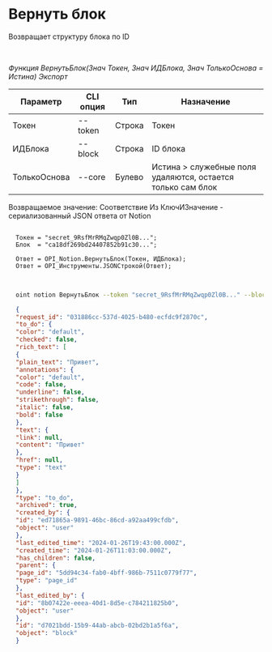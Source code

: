 ﻿---
sidebar_position: 2
---

# Вернуть блок
 Возвращает структуру блока по ID




<br/>


*Функция ВернутьБлок(Знач Токен, Знач ИДБлока, Знач ТолькоОснова = Истина) Экспорт*

  | Параметр | CLI опция | Тип | Назначение |
  |-|-|-|-|
  | Токен | --token | Строка | Токен |
  | ИДБлока | --block | Строка | ID блока |
  | ТолькоОснова | --core | Булево | Истина > служебные поля удаляются, остается только сам блок |

  
  Возвращаемое значение:   Соответствие Из КлючИЗначение - сериализованный JSON ответа от Notion


```bsl title="Пример кода"
  
  Токен = "secret_9RsfMrRMqZwqp0Zl0B...";
  Блок  = "ca18df269bd24407852b91c30...";
  
  Ответ = OPI_Notion.ВернутьБлок(Токен, ИДБлока);
  Ответ = OPI_Инструменты.JSONСтрокой(Ответ);
  
```
	


```sh title="Пример команды CLI"
    
  oint notion ВернутьБлок --token "secret_9RsfMrRMqZwqp0Zl0B..." --block %block% --core %core%

```

```json title="Результат"
  {
  "request_id": "031886cc-537d-4025-b480-ecfdc9f2870c",
  "to_do": {
  "color": "default",
  "checked": false,
  "rich_text": [
  {
  "plain_text": "Привет",
  "annotations": {
  "color": "default",
  "code": false,
  "underline": false,
  "strikethrough": false,
  "italic": false,
  "bold": false
  },
  "text": {
  "link": null,
  "content": "Привет"
  },
  "href": null,
  "type": "text"
  }
  ]
  },
  "type": "to_do",
  "archived": true,
  "created_by": {
  "id": "ed71865a-9891-46bc-86cd-a92aa499cfdb",
  "object": "user"
  },
  "last_edited_time": "2024-01-26T19:43:00.000Z",
  "created_time": "2024-01-26T11:03:00.000Z",
  "has_children": false,
  "parent": {
  "page_id": "5dd94c34-fab0-4bff-986b-7511c0779f77",
  "type": "page_id"
  },
  "last_edited_by": {
  "id": "8b07422e-eeea-40d1-8d5e-c784211825b0",
  "object": "user"
  },
  "id": "d7021bdd-15b9-44ab-abcb-02bd2b1a5f6a",
  "object": "block"
  }
```
